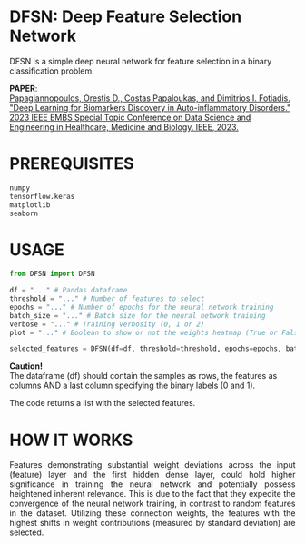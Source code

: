 # DFSN: Deep Feature Selection Network


DFSN is a simple deep neural network for feature selection in a binary classification problem. 


**PAPER**:   
[Papagiannopoulos, Orestis D., Costas Papaloukas, and Dimitrios I. Fotiadis. "Deep Learning for Biomarkers Discovery in Auto-inflammatory Disorders." 2023 IEEE EMBS Special Topic Conference on Data Science and Engineering in Healthcare, Medicine and Biology. IEEE, 2023.](https://ieeexplore.ieee.org/stamp/stamp.jsp?tp=&arnumber=10404699)

# PREREQUISITES
```python
numpy
tensorflow.keras
matplotlib
seaborn
```

# USAGE
```python
from DFSN import DFSN

df = "..." # Pandas dataframe
threshold = "..." # Number of features to select
epochs = "..." # Number of epochs for the neural network training
batch_size = "..." # Batch size for the neural network training
verbose = "..." # Training verbosity (0, 1 or 2)
plot = "..." # Boolean to show or not the weights heatmap (True or False)

selected_features = DFSN(df=df, threshold=threshold, epochs=epochs, batch_size=batch_size, verbose=verbose, plot=plot)
```

**Caution!**    
The dataframe (df) should contain the samples as rows, the features as columns AND a last column specifying the binary labels (0 and 1).


The code returns a list with the selected features.
   


# HOW IT WORKS
<p align="justify">
Features demonstrating substantial weight deviations across the input (feature) layer and the first hidden dense layer, could hold higher significance in training the neural network and potentially possess heightened inherent relevance. This is due to the fact that they expedite the convergence of the neural network training, in contrast to random features in the dataset. Utilizing these connection weights, the features with the highest shifts in weight contributions (measured by standard deviation) are selected. </p>
